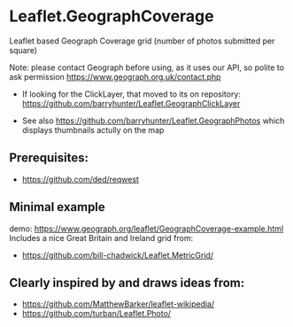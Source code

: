 # Leaflet.GeographCoverage
Leaflet based Geograph Coverage grid (number of photos submitted per square) 

Note: please contact Geograph before using, as it uses our API, so polite to ask permission
https://www.geograph.org.uk/contact.php

* If looking for the ClickLayer, that moved to its on repository: https://github.com/barryhunter/Leaflet.GeographClickLayer

* See also https://github.com/barryhunter/Leaflet.GeographPhotos which displays thumbnails actully on the map


## Prerequisites:
*   https://github.com/ded/reqwest

## Minimal example
demo: https://www.geograph.org/leaflet/GeographCoverage-example.html
Includes a nice Great Britain and Ireland grid from:
*   https://github.com/bill-chadwick/Leaflet.MetricGrid/ 

## Clearly inspired by and draws ideas from:
*   https://github.com/MatthewBarker/leaflet-wikipedia/
*   https://github.com/turban/Leaflet.Photo/

